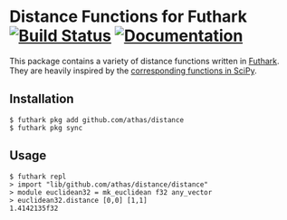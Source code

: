 # Distance Functions for Futhark [![Build Status](https://travis-ci.org/athas/distance.svg?branch=master)](https://travis-ci.org/athas/distance) [![Documentation](https://futhark-lang.org/pkgs/github.com/athas/distance/status.svg)](https://futhark-lang.org/pkgs/github.com/athas/distance/latest/)

This package contains a variety of distance functions written in
[Futhark](https://futhark-lang.org).  They are heavily inspired by the
[corresponding functions in
SciPy](https://docs.scipy.org/doc/scipy/reference/spatial.distance.html).

## Installation

```
$ futhark pkg add github.com/athas/distance
$ futhark pkg sync
```

## Usage

```
$ futhark repl
> import "lib/github.com/athas/distance/distance"
> module euclidean32 = mk_euclidean f32 any_vector
> euclidean32.distance [0,0] [1,1]
1.4142135f32
```
